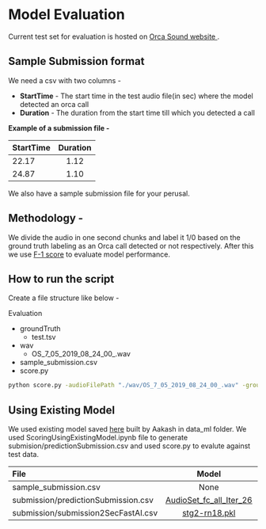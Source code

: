 # Model Evaluation

Current test set for evaluation is hosted on [Orca Sound website ](https://github.com/orcasound/orcadata/wiki/Pod.Cast-data-archive#test-sets). 

## Sample Submission format 
We need a csv with two columns -
- **StartTime** - The start time in the test audio file(in sec) where the model detected an orca call
- **Duration** - The duration from the start time till which you detected a call

**Example of a submission file -**

| StartTime       | Duration    | 
| :------------- | :----------: | 
|  22.17 | 1.12   | 
| 24.87   | 1.10 | 

We also have a sample submission file for your perusal.

## Methodology -
We divide the audio in one second chunks and label it 1/0 based on the ground truth labeling as an Orca call detected or not respectively. After this we use [F-1 score](https://en.wikipedia.org/wiki/F1_score) to evaluate model performance.


## How to run the script

Create a file structure like below -

Evaluation
- groundTruth
    - test.tsv
- wav
    - OS_7_05_2019_08_24_00_.wav
- sample_submission.csv
- score.py


```bash
python score.py -audioFilePath "./wav/OS_7_05_2019_08_24_00_.wav" -groundTruthFilePath "./groundTruth/test.tsv" -submissionFilePath "./sample_submission.csv"
```

## Using Existing Model
We used existing model saved [here](https://microsoft-my.sharepoint.com/:f:/p/aaagraw/ErYhp5U7TvNLuEm_D1sGCfkBHxx_h9ACA4Yn7WbfK5dzlA?e=V5x9b5) built by Aakash in data_ml folder. We used ScoringUsingExistingModel.ipynb file to generate submision/predictionSubmission.csv and used score.py to evalute against test data.

| File       | Model       | Recall    | Precision    | F-1 Score| Threshold |
| :------------- | :----------: |  :----------: |  :----------: | :----------: | :----------: | 
|  sample_submission.csv | None | 0.7168674698795181 | 0.7168674698795181 | 0.7168674698795182 | N/A |
| submission/predictionSubmission.csv | [AudioSet_fc_all_Iter_26](https://microsoft-my.sharepoint.com/:f:/p/aaagraw/ErYhp5U7TvNLuEm_D1sGCfkBHxx_h9ACA4Yn7WbfK5dzlA?e=3bbeI9) | 0.4569707401032702 | 0.9448398576512456 | 0.6160092807424594| 0.5 |
|  submission/submission2SecFastAI.csv | [stg2-rn18.pkl](https://microsoft-my.sharepoint.com/:u:/p/aaagraw/EQBViKhKgUxPgEJMHZlVY2wBn_zyipowNxUL_VSzzEidRA?e=zfSqVe) | 0.9130808950086059 | 0.0.9381078691423519 | 0.9254252071522024 | 0.5|
